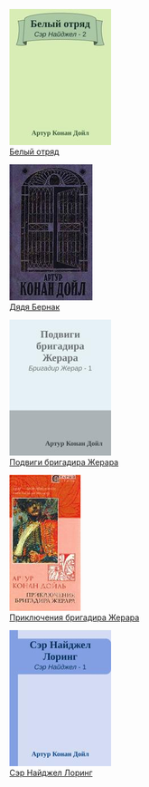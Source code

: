 ![](Белый%20отряд.jpg)  
[Белый отряд](Белый%20отряд.md)

![](Дядя%20Бернак.jpg)  
[Дядя Бернак](Дядя%20Бернак.md)

![](Подвиги%20бригадира%20Жерара.jpg)  
[Подвиги бригадира Жерара](Подвиги%20бригадира%20Жерара.md)

![](Приключения%20бригадира%20Жерара.jpg)  
[Приключения бригадира Жерара](Приключения%20бригадира%20Жерара.md)

![](Сэр%20Найджел%20Лоринг.jpg)  
[Сэр Найджел Лоринг](Сэр%20Найджел%20Лоринг.md)

